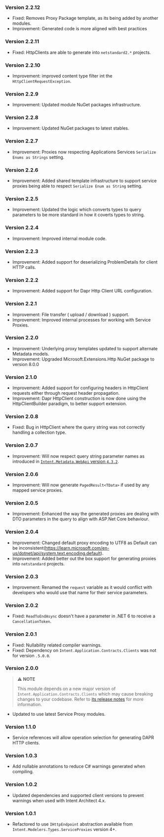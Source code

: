 ### Version 2.2.12

- Fixed: Removes Proxy Package template, as its being added by another modules.
- Improvement: Generated code is more aligned with best practices

### Version 2.2.11

- Fixed: HttpClients are able to generate into `netstandard2.*` projects.

### Version 2.2.10

- Improvement: improved content type filter int the `HttpClientRequestException`.

### Version 2.2.9

- Improvement: Updated module NuGet packages infrastructure.

### Version 2.2.8

- Improvement: Updated NuGet packages to latest stables.

### Version 2.2.7

- Improvement: Proxies now respecting Applications Services `Serialize Enums as Strings` setting.

### Version 2.2.6

- Improvement: Added shared template infrastructure to support service proxies being able to respect `Serialize Enum as String` setting.

### Version 2.2.5

- Improvement: Updated the logic which converts types to query parameters to be more standard in how it coverts types to string.

### Version 2.2.4

- Improvement: Improved internal module code.

### Version 2.2.3

- Improvement: Added support for deserializing ProblemDetails for client HTTP calls.

### Version 2.2.2

- Improvement: Added support for Dapr Http Client URL configuration.

### Version 2.2.1

- Improvement: File transfer ( upload / download ) support.
- Improvement: Improved internal processes for working with Service Proxies.
 
### Version 2.2.0

- Improvement: Underlying proxy templates updated to support alternate Metadata models.
- Improvement: Upgraded Microsoft.Extensions.Http NuGet package to version 8.0.0

### Version 2.1.0

- Improvement: Added support for configuring headers in HttpClient requests either through request header propagation.
- Improvement: Dapr HttpClient construction is now done using the HttpClientBuilder paradigm, to better support extension.

### Version 2.0.8

- Fixed: Bug in HttpClient where the query string was not correctly handling a collection type.

### Version 2.0.7

- Improvement: Will now respect query string parameter names as introduced in [`Intent.Metadata.WebApi` version `4.3.2`](https://github.com/IntentArchitect/Intent.Modules/blob/development/Modules/Intent.Modules.Metadata.WebApi/release-notes.md#version-432).

### Version 2.0.6

- Improvement: Will now generate `PagedResult<TData>` if used by any mapped service proxies.

### Version 2.0.5

- Improvement: Enhanced the way the generated proxies are dealing with DTO parameters in the query to align with ASP.Net Core behaviour.

### Version 2.0.4

- Improvement: Changed default proxy encoding to UTF8 as Default can be inconsistent(https://learn.microsoft.com/en-us/dotnet/api/system.text.encoding.default).
- Improvement: Added better out the box support for generating proxies into `netstandard` projects.

### Version 2.0.3

- Improvement: Renamed the `request` variable as it would conflict with developers who would use that name for their service parameters.

### Version 2.0.2

- Fixed: `ReadToEndAsync` doesn't have a parameter in .NET 6 to receive a `CancellationToken`.

### Version 2.0.1

- Fixed: Nullability related compiler warnings.
- Fixed: Dependency on `Intent.Application.Contracts.Clients` was not for version `.5.0.0`.

### Version 2.0.0

> ⚠️ **NOTE**
>
> This module depends on a new major version of `Intent.Application.Contracts.Clients` which may cause breaking changes to your codebase. Refer to [its release notes](https://github.com/IntentArchitect/Intent.Modules.NET/blob/development/Modules/Intent.Modules.Application.Contracts.Clients/release-notes.md#version-500) for more information.

- Updated to use latest Service Proxy modules.

### Version 1.1.0

- Service references will allow operation selection for generating DAPR HTTP clients.

### Version 1.0.3

- Add nullable annotations to reduce C# warnings generated when compiling.

### Version 1.0.2

- Updated dependencies and supported client versions to prevent warnings when used with Intent Architect 4.x.

### Version 1.0.1

- Refactored to use `IHttpEndpoint` abstraction available from `Intent.Modelers.Types.ServiceProxies` version 4+.

